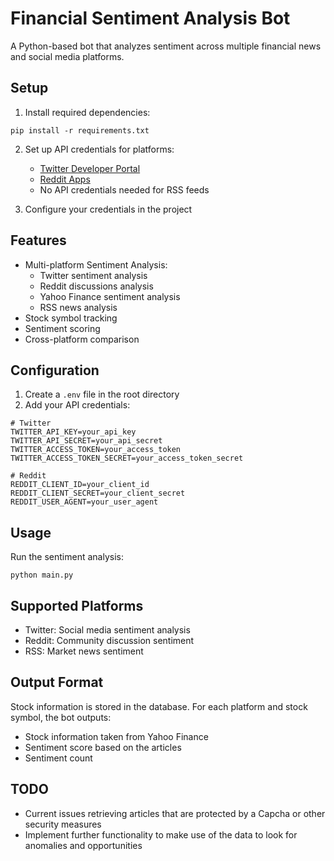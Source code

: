 # Financial Sentiment Analysis Bot

A Python-based bot that analyzes sentiment across multiple financial news and social media platforms.

## Setup

1. Install required dependencies: 

```
pip install -r requirements.txt
```     

2. Set up API credentials for platforms:
   - [Twitter Developer Portal](https://developer.twitter.com/en/portal/dashboard)
   - [Reddit Apps](https://www.reddit.com/prefs/apps)
   - No API credentials needed for RSS feeds

3. Configure your credentials in the project

## Features
- Multi-platform Sentiment Analysis:
  - Twitter sentiment analysis
  - Reddit discussions analysis
  - Yahoo Finance sentiment analysis
  - RSS news analysis
- Stock symbol tracking
- Sentiment scoring
- Cross-platform comparison

## Configuration
1. Create a `.env` file in the root directory
2. Add your API credentials:

```
# Twitter
TWITTER_API_KEY=your_api_key
TWITTER_API_SECRET=your_api_secret
TWITTER_ACCESS_TOKEN=your_access_token
TWITTER_ACCESS_TOKEN_SECRET=your_access_token_secret

# Reddit
REDDIT_CLIENT_ID=your_client_id
REDDIT_CLIENT_SECRET=your_client_secret
REDDIT_USER_AGENT=your_user_agent
```

## Usage
Run the sentiment analysis:

```
python main.py
```

## Supported Platforms
- Twitter: Social media sentiment analysis
- Reddit: Community discussion sentiment
- RSS: Market news sentiment

## Output Format
Stock information is stored in the database.
For each platform and stock symbol, the bot outputs:
- Stock information taken from Yahoo Finance
- Sentiment score based on the articles
- Sentiment count

## TODO
- Current issues retrieving articles that are protected by a Capcha or other security measures
- Implement further functionality to make use of the data to look for anomalies and opportunities
